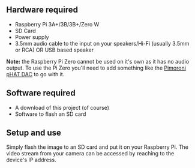 ## Hardware required

* Raspberry Pi 3A+/3B/3B+/Zero W
* SD Card
* Power supply
* 3.5mm audio cable to the input on your speakers/Hi-Fi (usually 3.5mm or RCA) OR USB based speaker

**Note:** the Raspberry Pi Zero cannot be used on it's own as it has no audio output. To use the Pi Zero you'll need to add something like the [Pimoroni pHAT DAC](https://shop.pimoroni.com/products/phat-dac) to go with it.

## Software required

* A download of this project (of course)
* Software to flash an SD card

## Setup and use

Simply flash the image to an SD card and put it on your Raspberry Pi.
The video stream from your camera can be accessed by reaching to the device's IP address.
